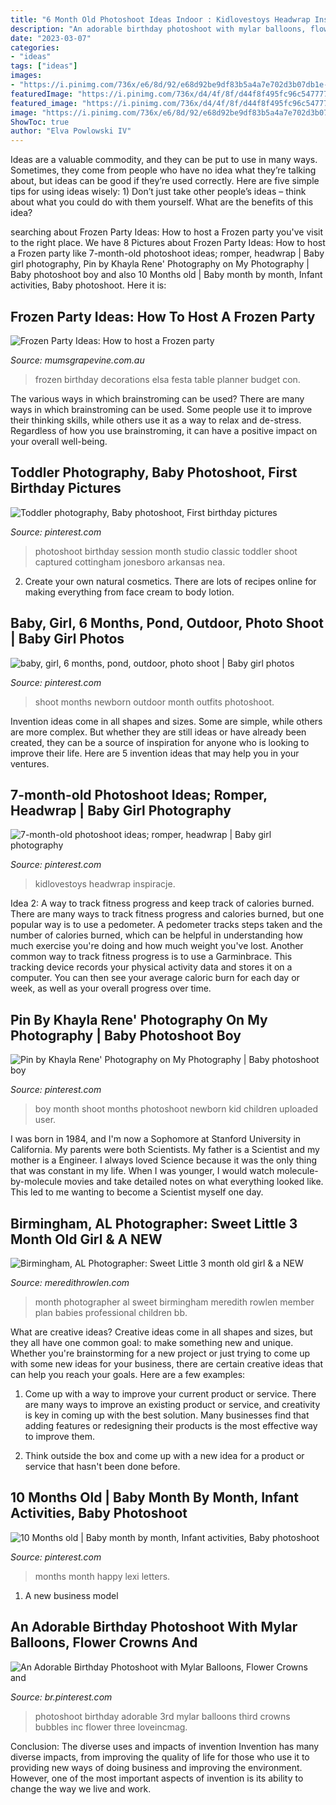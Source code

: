 ```yaml
---
title: "6 Month Old Photoshoot Ideas Indoor : Kidlovestoys Headwrap Inspiracje"
description: "An adorable birthday photoshoot with mylar balloons, flower crowns and"
date: "2023-03-07"
categories:
- "ideas"
tags: ["ideas"]
images:
- "https://i.pinimg.com/736x/e6/8d/92/e68d92be9df83b5a4a7e702d3b07db1e--learn-photography-children-photography.jpg"
featuredImage: "https://i.pinimg.com/736x/d4/4f/8f/d44f8f495fc96c5477773e6722bae7ae--baby-letters--month-olds.jpg"
featured_image: "https://i.pinimg.com/736x/d4/4f/8f/d44f8f495fc96c5477773e6722bae7ae--baby-letters--month-olds.jpg"
image: "https://i.pinimg.com/736x/e6/8d/92/e68d92be9df83b5a4a7e702d3b07db1e--learn-photography-children-photography.jpg"
ShowToc: true
author: "Elva Powlowski IV"
---
```



Ideas are a valuable commodity, and they can be put to use in many ways. Sometimes, they come from people who have no idea what they’re talking about, but ideas can be good if they’re used correctly. Here are five simple tips for using ideas wisely: 1) Don’t just take other people’s ideas – think about what you could do with them yourself. What are the benefits of this idea?

	

		
searching about Frozen Party Ideas: How to host a Frozen party you've visit to the right place. We have 8 Pictures about Frozen Party Ideas: How to host a Frozen party like 7-month-old photoshoot ideas; romper, headwrap | Baby girl photography, Pin by Khayla Rene&#039; Photography on My Photography | Baby photoshoot boy and also 10 Months old | Baby month by month, Infant activities, Baby photoshoot. Here it is:
		
    
## Frozen Party Ideas: How To Host A Frozen Party

<img loading=lazy src="https://mumsgrapevine.com.au/site/wp-content/uploads/2014/09/Table-Resized.jpg" onerror="this.onerror=null;this.src='https://tse2.mm.bing.net/th?id=OIP.cRq5Oa4LB5lb7ePLL77ljAHaGC&amp;pid=15.1';" alt="Frozen Party Ideas: How to host a Frozen party">

_Source: mumsgrapevine.com.au_

>frozen birthday decorations elsa festa table planner budget con. 

	

The various ways in which brainstroming can be used?
There are many ways in which brainstroming can be used. Some people use it to improve their thinking skills, while others use it as a way to relax and de-stress. Regardless of how you use brainstroming, it can have a positive impact on your overall well-being.

    
## Toddler Photography, Baby Photoshoot, First Birthday Pictures

<img loading=lazy src="https://i.pinimg.com/736x/10/4c/8b/104c8b30d2aae5f48e6510e84ebc947b---month-old-photo-ideas-girl-one-year-old-girl-pictures.jpg" onerror="this.onerror=null;this.src='https://tse3.mm.bing.net/th?id=OIP.ChSRtiWAaGOdPGnRQ5MHawHaK8&amp;pid=15.1';" alt="Toddler photography, Baby photoshoot, First birthday pictures">

_Source: pinterest.com_

>photoshoot birthday session month studio classic toddler shoot captured cottingham jonesboro arkansas nea. 

	

2. Create your own natural cosmetics. There are lots of recipes online for making everything from face cream to body lotion.

    
## Baby, Girl, 6 Months, Pond, Outdoor, Photo Shoot | Baby Girl Photos

<img loading=lazy src="https://i.pinimg.com/736x/14/01/6f/14016ff51908da30d4ee4ac5bfd955ac--baby-girl-photo-shoot-ideas--month--month-baby-picture-ideas-girl-outdoor.jpg" onerror="this.onerror=null;this.src='https://tse3.mm.bing.net/th?id=OIP.mc6cZpzHEWW3RMdHDUSA5AHaLH&amp;pid=15.1';" alt="baby, girl, 6 months, pond, outdoor, photo shoot | Baby girl photos">

_Source: pinterest.com_

>shoot months newborn outdoor month outfits photoshoot. 

	

Invention ideas come in all shapes and sizes. Some are simple, while others are more complex. But whether they are still ideas or have already been created, they can be a source of inspiration for anyone who is looking to improve their life. Here are 5 invention ideas that may help you in your ventures.

    
## 7-month-old Photoshoot Ideas; Romper, Headwrap | Baby Girl Photography

<img loading=lazy src="https://i.pinimg.com/736x/21/ac/8d/21ac8ddfb0284f9a7da9b090ddd73b4e.jpg" onerror="this.onerror=null;this.src='https://tse2.mm.bing.net/th?id=OIP.TDkTh3bIX00g5zhCM8YLxgHaLG&amp;pid=15.1';" alt="7-month-old photoshoot ideas; romper, headwrap | Baby girl photography">

_Source: pinterest.com_

>kidlovestoys headwrap inspiracje. 

	

Idea 2: A way to track fitness progress and keep track of calories burned.
There are many ways to track fitness progress and calories burned, but one popular way is to use a pedometer. A pedometer tracks steps taken and the number of calories burned, which can be helpful in understanding how much exercise you're doing and how much weight you've lost. Another common way to track fitness progress is to use a Garminbrace. This tracking device records your physical activity data and stores it on a computer. You can then see your average caloric burn for each day or week, as well as your overall progress over time.

    
## Pin By Khayla Rene&#039; Photography On My Photography | Baby Photoshoot Boy

<img loading=lazy src="https://i.pinimg.com/736x/e6/8d/92/e68d92be9df83b5a4a7e702d3b07db1e--learn-photography-children-photography.jpg" onerror="this.onerror=null;this.src='https://tse1.mm.bing.net/th?id=OIP.xux7-kZsrM9KhjqQ7cCZBgHaKX&amp;pid=15.1';" alt="Pin by Khayla Rene&#039; Photography on My Photography | Baby photoshoot boy">

_Source: pinterest.com_

>boy month shoot months photoshoot newborn kid children uploaded user. 

	

I was born in 1984, and I'm now a Sophomore at Stanford University in California. My parents were both Scientists. My father is a Scientist and my mother is a Engineer. I always loved Science because it was the only thing that was constant in my life. When I was younger, I would watch molecule-by-molecule movies and take detailed notes on what everything looked like. This led to me wanting to become a Scientist myself one day.

    
## Birmingham, AL Photographer: Sweet Little 3 Month Old Girl &amp; A NEW

<img loading=lazy src="http://www.meredithrowlen.com/blog/wp-content/uploads/2011/02/DSC_6220(pp_w729_h920).jpg" onerror="this.onerror=null;this.src='https://tse2.mm.bing.net/th?id=OIP.dN6RPC45LcVvRC5lkKkzlgHaJW&amp;pid=15.1';" alt="Birmingham, AL Photographer: Sweet Little 3 month old girl &amp; a NEW">

_Source: meredithrowlen.com_

>month photographer al sweet birmingham meredith rowlen member plan babies professional children bb. 

	

What are creative ideas?
Creative ideas come in all shapes and sizes, but they all have one common goal: to make something new and unique. Whether you're brainstorming for a new project or just trying to come up with some new ideas for your business, there are certain creative ideas that can help you reach your goals. Here are a few examples: 
1. Come up with a way to improve your current product or service. There are many ways to improve an existing product or service, and creativity is key in coming up with the best solution. Many businesses find that adding features or redesigning their products is the most effective way to improve them. 

2. Think outside the box and come up with a new idea for a product or service that hasn't been done before.

    
## 10 Months Old | Baby Month By Month, Infant Activities, Baby Photoshoot

<img loading=lazy src="https://i.pinimg.com/736x/d4/4f/8f/d44f8f495fc96c5477773e6722bae7ae--baby-letters--month-olds.jpg" onerror="this.onerror=null;this.src='https://tse2.mm.bing.net/th?id=OIP.hha2pJ1P3QKWDmqpmxZ_0QHaLG&amp;pid=15.1';" alt="10 Months old | Baby month by month, Infant activities, Baby photoshoot">

_Source: pinterest.com_

>months month happy lexi letters. 

	

1. A new business model 

    
## An Adorable Birthday Photoshoot With Mylar Balloons, Flower Crowns And

<img loading=lazy src="https://i.pinimg.com/originals/e3/c8/62/e3c8626c136299447b59ba5bbbb86de7.jpg" onerror="this.onerror=null;this.src='https://tse2.mm.bing.net/th?id=OIP.fKOg1XN0P9WQugysmBVxmgHaKT&amp;pid=15.1';" alt="An Adorable Birthday Photoshoot with Mylar Balloons, Flower Crowns and">

_Source: br.pinterest.com_

>photoshoot birthday adorable 3rd mylar balloons third crowns bubbles inc flower three loveincmag. 

	

Conclusion: The diverse uses and impacts of invention
Invention has many diverse impacts, from improving the quality of life for those who use it to providing new ways of doing business and improving the environment. However, one of the most important aspects of invention is its ability to change the way we live and work.

